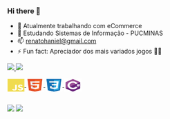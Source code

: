 ### Hi there 👋
- 🔭 Atualmente trabalhando com eCommerce
- 🌱 Estudando Sistemas de Informação - PUCMINAS
- 📫 renatohaniel@gmail.com
- ⚡ Fun fact: Apreciador dos mais variados jogos 🍷🗿

<div>
  <a href="https://github.com/RHanielGit">
  <img height="180em" src="https://github-readme-stats.vercel.app/api?username=RHanielGit&show_icons=true&theme=synthwave&include_all_commits=true&count_private=true"/>
  <img height="180em" src="https://github-readme-stats.vercel.app/api/top-langs/?username=RHanielGit&layout=compact&langs_count=16&theme=synthwave"/>
</div>

<div style="display: inline_block"><br>
  <img align="center" alt="RH-Js" height="30" width="40" src="https://raw.githubusercontent.com/devicons/devicon/master/icons/javascript/javascript-plain.svg">
  <img align="center" alt="RH-HTML" height="30" width="40" src="https://raw.githubusercontent.com/devicons/devicon/master/icons/html5/html5-original.svg">
  <img align="center" alt="RH-CSS" height="30" width="40" src="https://raw.githubusercontent.com/devicons/devicon/master/icons/css3/css3-original.svg">
  <img align="center" alt="Rafa-Csharp" height="30" width="40" src="https://raw.githubusercontent.com/devicons/devicon/master/icons/csharp/csharp-original.svg">
</div>
  
  ##
 
<div> 
  <a href="https://instagram.com/renato.haniel" target="_blank"><img src="https://img.shields.io/badge/-Instagram-%23E4405F?style=for-the-badge&logo=instagram&logoColor=white" target="_blank"></a>
  <a href = "mailto:renatohaniel@gmail.com"><img src="https://img.shields.io/badge/-Gmail-%23333?style=for-the-badge&logo=gmail&logoColor=white" target="_blank"></a> 
  
</div>
